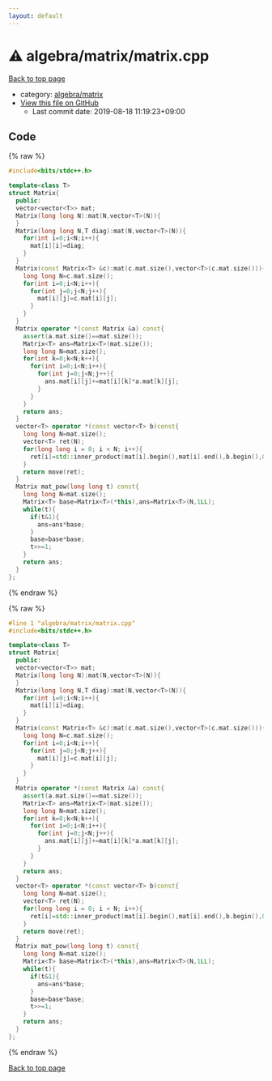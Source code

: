 ```yaml
---
layout: default
---
```


<!-- mathjax config similar to math.stackexchange -->
<script type="text/javascript" async
  src="https://cdnjs.cloudflare.com/ajax/libs/mathjax/2.7.5/MathJax.js?config=TeX-MML-AM_CHTML">
</script>
<script type="text/x-mathjax-config">
  MathJax.Hub.Config({
    TeX: { equationNumbers: { autoNumber: "AMS" }},
    tex2jax: {
      inlineMath: [ ['$','$'] ],
      processEscapes: true
    },
    "HTML-CSS": { matchFontHeight: false },
    displayAlign: "left",
    displayIndent: "2em"
  });
</script>

<script type="text/javascript" src="https://cdnjs.cloudflare.com/ajax/libs/jquery/3.4.1/jquery.min.js"></script>
<script src="https://cdn.jsdelivr.net/npm/jquery-balloon-js@1.1.2/jquery.balloon.min.js" integrity="sha256-ZEYs9VrgAeNuPvs15E39OsyOJaIkXEEt10fzxJ20+2I=" crossorigin="anonymous"></script>
<script type="text/javascript" src="../../../assets/js/copy-button.js"></script>
<link rel="stylesheet" href="../../../assets/css/copy-button.css" />


# :warning: algebra/matrix/matrix.cpp

<a href="../../../index.html">Back to top page</a>

* category: <a href="../../../index.html#690a7dbf7bb05b34b7e5c0e1eca638d4">algebra/matrix</a>
* <a href="{{ site.github.repository_url }}/blob/master/algebra/matrix/matrix.cpp">View this file on GitHub</a>
    - Last commit date: 2019-08-18 11:19:23+09:00




## Code

<a id="unbundled"></a>
{% raw %}
```cpp
#include<bits/stdc++.h>

template<class T>
struct Matrix{
  public:
  vector<vector<T>> mat;
  Matrix(long long N):mat(N,vector<T>(N)){
  }
  Matrix(long long N,T diag):mat(N,vector<T>(N)){
    for(int i=0;i<N;i++){
      mat[i][i]=diag;
    }
  }
  Matrix(const Matrix<T> &c):mat(c.mat.size(),vector<T>(c.mat.size())){
    long long N=c.mat.size();
    for(int i=0;i<N;i++){
      for(int j=0;j<N;j++){
        mat[i][j]=c.mat[i][j];
      }
    }
  }
  Matrix operator *(const Matrix &a) const{
    assert(a.mat.size()==mat.size());
    Matrix<T> ans=Matrix<T>(mat.size());
    long long N=mat.size();
    for(int k=0;k<N;k++){
      for(int i=0;i<N;i++){
        for(int j=0;j<N;j++){
          ans.mat[i][j]+=mat[i][k]*a.mat[k][j];
        }
      }
    }
    return ans;
  }
  vector<T> operator *(const vector<T> b)const{
    long long N=mat.size();
    vector<T> ret(N);
    for(long long i = 0; i < N; i++){
      ret[i]=std::inner_product(mat[i].begin(),mat[i].end(),b.begin(),0LL);
    }
    return move(ret);
  }
  Matrix mat_pow(long long t) const{
    long long N=mat.size();
    Matrix<T> base=Matrix<T>(*this),ans=Matrix<T>(N,1LL);
    while(t){
      if(t&1){
        ans=ans*base;
      }
      base=base*base;
      t>>=1;
    }
    return ans;
  }
};
```
{% endraw %}

<a id="bundled"></a>
{% raw %}
```cpp
#line 1 "algebra/matrix/matrix.cpp"
#include<bits/stdc++.h>

template<class T>
struct Matrix{
  public:
  vector<vector<T>> mat;
  Matrix(long long N):mat(N,vector<T>(N)){
  }
  Matrix(long long N,T diag):mat(N,vector<T>(N)){
    for(int i=0;i<N;i++){
      mat[i][i]=diag;
    }
  }
  Matrix(const Matrix<T> &c):mat(c.mat.size(),vector<T>(c.mat.size())){
    long long N=c.mat.size();
    for(int i=0;i<N;i++){
      for(int j=0;j<N;j++){
        mat[i][j]=c.mat[i][j];
      }
    }
  }
  Matrix operator *(const Matrix &a) const{
    assert(a.mat.size()==mat.size());
    Matrix<T> ans=Matrix<T>(mat.size());
    long long N=mat.size();
    for(int k=0;k<N;k++){
      for(int i=0;i<N;i++){
        for(int j=0;j<N;j++){
          ans.mat[i][j]+=mat[i][k]*a.mat[k][j];
        }
      }
    }
    return ans;
  }
  vector<T> operator *(const vector<T> b)const{
    long long N=mat.size();
    vector<T> ret(N);
    for(long long i = 0; i < N; i++){
      ret[i]=std::inner_product(mat[i].begin(),mat[i].end(),b.begin(),0LL);
    }
    return move(ret);
  }
  Matrix mat_pow(long long t) const{
    long long N=mat.size();
    Matrix<T> base=Matrix<T>(*this),ans=Matrix<T>(N,1LL);
    while(t){
      if(t&1){
        ans=ans*base;
      }
      base=base*base;
      t>>=1;
    }
    return ans;
  }
};
```
{% endraw %}

<a href="../../../index.html">Back to top page</a>

